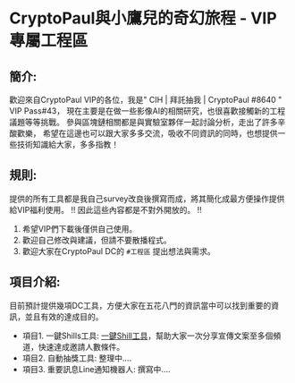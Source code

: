 # CryptoPaul與小鷹兒的奇幻旅程 - VIP專屬工程區

## 簡介:
歡迎來自CryptoPaul VIP的各位，我是" CIH | 拜託抽我 | CryptoPaul #8640 " VIP Pass#43，
現在主要是在做一些影像AI的相關研究，也很喜歡接觸新的工程議題等等挑戰。
參與區塊鏈相關都是與實驗室夥伴一起討論分析，走出了許多辛酸歡樂，
希望在這邊也可以跟大家多多交流，吸收不同資訊的同時，也想提供一些技術知識給大家，多多指教！

## 規則:
提供的所有工具都是我自己survey改良後撰寫而成，將其簡化成最方便操作提供給VIP福利使用。
!! 因此這些內容都是不對外開放的。 !!
1. 希望VIP們下載後僅供自己使用。
2. 歡迎自己修改與建議，但請不要散播程式。
3. 歡迎大家在CryptoPaul DC的 ```#工程區``` 提出想法與需求。

## 項目介紹:
目前預計提供幾項DC工具，方便大家在五花八門的資訊當中可以找到重要的資訊，並且有效的達成目的。
* 項目1. 一鍵Shills工具: [一鍵Shill工具](https://github.com/Cihsaing/CryptoPaul/tree/main/0_DC_shills)，幫助大家一次分享宣傳文案至多個頻道，快速達成邀請人數條件。
* 項目2. 自動抽獎工具: 整理中....
* 項目3. 重要訊息Line通知機器人: 撰寫中....
